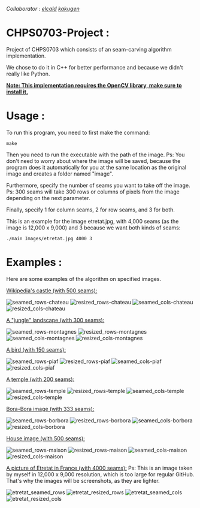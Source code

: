 *Collaborator : [elcald](https://github.com/ElCald) [kakugen](https://github.com/KaKug3n)*

# CHPS0703-Project :
Project of CHPS0703 which consists of an seam-carving algorithm implementation.

We chose to do it in C++ for better performance and because we didn't really like Python.

**<ins>Note: This implementation requires the OpenCV library, make sure to install it.</ins>**

# Usage : 

To run this program, you need to first make the command:

````
make
````

Then you need to run the executable with the path of the image.
Ps: You don't need to worry about where the image will be saved, because the program does it automatically for you at the same location as the original image and creates a folder named "image".

Furthermore, specify the number of seams you want to take off the image.
Ps: 300 seams will take 300 rows or columns of pixels from the image depending on the next parameter.

Finally, specify 1 for column seams, 2 for row seams, and 3 for both.

This is an example for the image etretat.jpg, with 4,000 seams (as the image is 12,000 x 9,000) and 3 because we want both kinds of seams:

````
./main Images/etretat.jpg 4000 3
````

# Examples : 

Here are some examples of the algorithm on specified images.

<ins>Wikipedia's castle (with 500 seams):</ins>

![seamed_rows-chateau](https://github.com/user-attachments/assets/7a139aaf-f265-4b3b-b77a-bb386d74080e)
![resized_rows-chateau](https://github.com/user-attachments/assets/ec0b5b6f-bb7b-4cf1-a5a4-b83da9e355cf)
![seamed_cols-chateau](https://github.com/user-attachments/assets/23c42bf4-4d22-4487-8b8d-835e48c3f7cd)
![resized_cols-chateau](https://github.com/user-attachments/assets/56f5b048-e5d7-4d18-b96f-eb4ccfb8345d)

<ins>A "jungle" landscape (with 300 seams):</ins>

![seamed_rows-montagnes](https://github.com/user-attachments/assets/07dd3f20-faad-426c-8716-e5e3ef318f9c)
![resized_rows-montagnes](https://github.com/user-attachments/assets/a7508af9-f8f3-4a8c-9728-5769dafbe405)
![seamed_cols-montagnes](https://github.com/user-attachments/assets/ebdfba28-7358-4257-acf3-57dab7d43f6e)
![resized_cols-montagnes](https://github.com/user-attachments/assets/ba0c78e6-7bf6-400f-a32e-962ccee5fc68)

<ins>A bird (with 150 seams):</ins>

![seamed_rows-piaf](https://github.com/user-attachments/assets/6192e2d0-4a1c-4133-a411-ea37860889d0)
![resized_rows-piaf](https://github.com/user-attachments/assets/5a2a8cd3-3d12-4ab8-93ab-b70ba2583364)
![seamed_cols-piaf](https://github.com/user-attachments/assets/e27ba882-2e77-4682-9c64-428145a91b1f)
![resized_cols-piaf](https://github.com/user-attachments/assets/e57aea88-34ea-416c-90c0-e914702886aa)

<ins>A temple (with 200 seams):</ins>

![seamed_rows-temple](https://github.com/user-attachments/assets/2ac3f114-a9fc-4203-94d9-2709c7db7c7a)
![resized_rows-temple](https://github.com/user-attachments/assets/7496d422-241c-45a5-b9cd-a214a44b30a0)
![seamed_cols-temple](https://github.com/user-attachments/assets/c974c8f2-60b8-4e27-bffe-3ce95a350572)
![resized_cols-temple](https://github.com/user-attachments/assets/95f9e525-7c2d-4382-b14a-8b91118e2a99)

<ins>Bora-Bora image (with 333 seams):</ins>

![seamed_rows-borbora](https://github.com/user-attachments/assets/4afea2cb-f9d5-4252-b5dd-c5a9a4f212bd)
![resized_rows-borbora](https://github.com/user-attachments/assets/9e3e87c9-4e4a-456b-8d59-8afd8ef69185)
![seamed_cols-borbora](https://github.com/user-attachments/assets/2d3ceffe-ef46-4fb6-b4b6-cbc48dbd20ac)
![resized_cols-borbora](https://github.com/user-attachments/assets/2f95a32d-98fb-4b78-b296-56d80ed11a3a)

<ins>House image (with 500 seams):</ins>

![seamed_rows-maison](https://github.com/user-attachments/assets/ec9d3e4b-23d6-4511-aacf-692c5c686931)
![resized_rows-maison](https://github.com/user-attachments/assets/ade43639-5abc-4cb4-86a2-734284780405)
![seamed_cols-maison](https://github.com/user-attachments/assets/12104090-75c6-48cd-be14-5d84c29d0258)
![resized_cols-maison](https://github.com/user-attachments/assets/96f37660-375a-4249-89f9-f17e031718c6)

<ins>A picture of Etretat in France (with 4000 seams):</ins>
Ps: This is an image taken by myself in 12,000 x 9,000 resolution, which is too large for regular GitHub. That's why the images will be screenshots, as they are lighter.

![etretat_seamed_rows](https://github.com/user-attachments/assets/51a0f301-e044-4406-ab28-81da7a443ec4)
![etretat_resized_rows](https://github.com/user-attachments/assets/dd601873-d33e-43c6-8769-deff74f3b7b0)
![etretat_seamed_cols](https://github.com/user-attachments/assets/6ca34edc-d9f7-4637-9564-36e6b8b87196)
![etretat_resized_cols](https://github.com/user-attachments/assets/e2a3b2a2-4196-44bf-9ac8-7a4539df9101)

